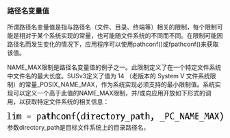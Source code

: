 ### 路径名变量值

所谓路径名变量值是指与路径名（文件、目录、终端等）相关的限制，每个限制可能是相对于某个系统实现的常量，也可能随文件系统的不同而不同。在限制可能因路径名而发生变化的情况下，应用程序可以使用pathconf()或fpathconf()来获取该值。

NAME_MAX限制是路径名变量值的例子之一。此限制定义了在一个特定文件系统中文件名的最大长度。SUSv3定义了值为 14 （老版本的 System V 文件系统限制）的常量_POSIX_NAME_MAX，作为系统实现必须支持的最小限制值。系统实现可以定义一个高于此值的NAME_MAX限制，并/或向应用开放如下形式的调用，以获取特定文件系统的相关信息：



![261.png](../images/261.png)
参数directory_path是目标文件系统上的目录路径名。


